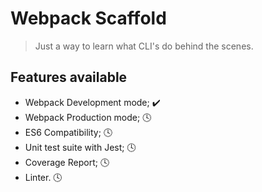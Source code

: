 # Webpack Scaffold

> Just a way to learn what CLI's do behind the scenes.

## Features available

* Webpack Development mode; :heavy_check_mark: 
* Webpack Production mode; :clock4:
* ES6 Compatibility; :clock4:
* Unit test suite with Jest; :clock4:
* Coverage Report; :clock4:
* Linter. :clock4: